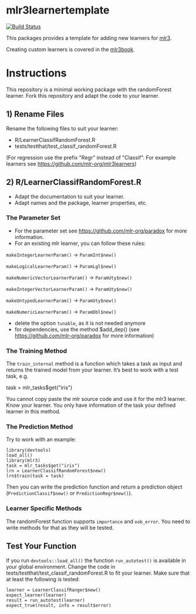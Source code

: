 # mlr3learnertemplate

[![Build Status](https://travis-ci.org/mlr-org/mlr3learnertemplate.svg?branch=master)](https://travis-ci.org/mlr-org/mlr3learnertemplate)

This packages provides a template for adding new learners for [mlr3](https://mlr3.mlr-org.com).

Creating custom learners is covered in the [mlr3book](https://mlr3book.mlr-org.com).


# Instructions

This repository is a minimal working package with the randomForest learner.
Fork this repository and adapt the code to your learner.

## 1) Rename Files
Rename the following files to suit your learner:

- R/LearnerClassifRandomForest.R
- tests/testthat/test_classif_randomForest.R

(For regression use the prefix "Regr" instead of "Classif". For example learners see https://github.com/mlr-org/mlr3learners)

## 2) R/LearnerClassifRandomForest.R

- Adapt the documentation to suit your learner.
- Adapt names and the package, learner properties, etc.

### The Parameter Set

- For the parameter set see https://github.com/mlr-org/paradox for more information.
- For an existing mlr learner, you can follow these rules:
  
`makeIntegerLearnerParam()` $\rightarrow$ `ParamInt$new()`

`makeLogicalLearnerParam()` $\rightarrow$ `ParamLgl$new()`

`makeNumericVectorLearnerParam()` $\rightarrow$ `ParamUty$new()`

`makeIntegerVectorLearnerParam()` $\rightarrow$ `ParamUty$new()`

`makeUntypedLearnerParam()` $\rightarrow$ `ParamUty$new()`

`makeNumericLearnerParam()` $\rightarrow$ `ParamDbl$new()`

- delete the option `tunable`, as it is not needed anymore
- for dependencies, use the method $add_dep() (see https://github.com/mlr-org/paradox for more information)

### The Training Method
The `train_internal` method is a function which takes a task as input and returns the trained model from your learner.
It’s best to work with a test task, e.g.

task = mlr_tasks$get("iris")

You cannot copy paste the mlr source code and use it for the mlr3 learner.
Know your learner. You only have information of the task your defined learner in this method.

### The Prediction Method
Try to work with an example:

```
library(devtools)
load_all()
library(mlr3)
task = mlr_tasks$get("iris")
lrn = LearnerClassifRandomForest$new()
lrn$train(task = task)
```
Then you can write the prediction function and return a prediction object (`PredictionClassif$new()` or `PredictionRegr$new()`).

### Learner Specific Methods
The randomForest function supports `importance` and `oob_error`. You need to write methods for that as they will be tested.


## Test Your Function
If you run `devtools::load_all()` the function `run_autotest()` is available in your global environment.
Change the code in tests/testthat/test_classif_randomForest.R to fit your learner. Make sure that at least the following is tested:

```
learner = LearnerClassifRanger$new()
expect_learner(learner)
result = run_autotest(learner)
expect_true(result, info = result$error)
```



